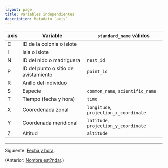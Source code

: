 ```yaml
---
layout: page
title: Variables independientes
description: Metadato `axis`
---
```


axis  | Variable                              | `standard_name` válidos
------|---------------------------------------|-------------------------
C     | ID de la colonia o islote             |
I     | Isla o islote                         |
N     | ID del nido o madriguera              | `nest_id`
P     | ID del punto o sitio de avistamiento  | `point_id`
R     | Anillo del individuo                  |
S     | Especie                               | `common_name`, `scientific_name`
T     | Tiempo (fecha y hora)                 | `time`
X     | Cooredenada zonal                     | `longitude`, `projection_x_coordinate`
Y     | Coordenada meridional                 | `latitude`, `projection_y_coordinate`
Z     | Altitud                               | `altitude`
---

Siguiente: [Fecha y hora](pages/tiempo.html).

(Anterior: [Nombre est?ndar](pages/standard_name.html).)